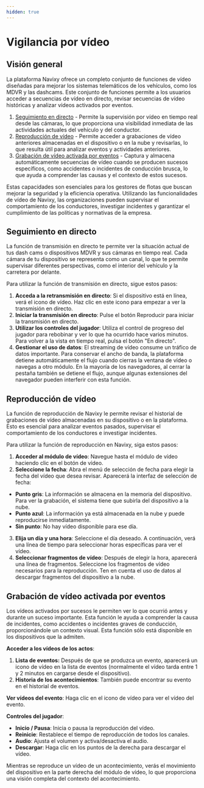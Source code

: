 ```yaml
---
hidden: true
---
```


# Vigilancia por vídeo

## Visión general

La plataforma Navixy ofrece un completo conjunto de funciones de vídeo diseñadas para mejorar los sistemas telemáticos de los vehículos, como los MDVR y las dashcams. Este conjunto de funciones permite a los usuarios acceder a secuencias de vídeo en directo, revisar secuencias de vídeo históricas y analizar vídeos activados por eventos.

1. [Seguimiento en directo](vigilancia-por-vdeo.md#Live-stream-monitoring) - Permite la supervisión por vídeo en tiempo real desde las cámaras, lo que proporciona una visibilidad inmediata de las actividades actuales del vehículo y del conductor.
2. [Reproducción de vídeo](vigilancia-por-vdeo.md#Video-playback) - Permite acceder a grabaciones de vídeo anteriores almacenadas en el dispositivo o en la nube y revisarlas, lo que resulta útil para analizar eventos y actividades anteriores.
3. [Grabación de vídeo activada por eventos](vigilancia-por-vdeo.md#Event-triggered-video-recording) - Captura y almacena automáticamente secuencias de vídeo cuando se producen sucesos específicos, como accidentes o incidentes de conducción brusca, lo que ayuda a comprender las causas y el contexto de estos sucesos.

Estas capacidades son esenciales para los gestores de flotas que buscan mejorar la seguridad y la eficiencia operativa. Utilizando las funcionalidades de vídeo de Navixy, las organizaciones pueden supervisar el comportamiento de los conductores, investigar incidentes y garantizar el cumplimiento de las políticas y normativas de la empresa.

## Seguimiento en directo

La función de transmisión en directo te permite ver la situación actual de tus dash cams o dispositivos MDVR y sus cámaras en tiempo real. Cada cámara de tu dispositivo se representa como un canal, lo que te permite supervisar diferentes perspectivas, como el interior del vehículo y la carretera por delante.

Para utilizar la función de transmisión en directo, sigue estos pasos:

1. **Acceda a la retransmisión en directo**: Si el dispositivo está en línea, verá el icono de vídeo. Haz clic en este icono para empezar a ver la transmisión en directo.
2. **Iniciar la transmisión en directo**: Pulse el botón Reproducir para iniciar la transmisión en directo.
3. **Utilizar los controles del jugador**: Utiliza el control de progreso del jugador para rebobinar y ver lo que ha ocurrido hace varios minutos. Para volver a la vista en tiempo real, pulsa el botón "En directo".
4. **Gestionar el uso de datos**: El streaming de vídeo consume un tráfico de datos importante. Para conservar el ancho de banda, la plataforma detiene automáticamente el flujo cuando cierras la ventana de vídeo o navegas a otro módulo. En la mayoría de los navegadores, al cerrar la pestaña también se detiene el flujo, aunque algunas extensiones del navegador pueden interferir con esta función.

## Reproducción de vídeo

La función de reproducción de Navixy le permite revisar el historial de grabaciones de vídeo almacenadas en su dispositivo o en la plataforma. Esto es esencial para analizar eventos pasados, supervisar el comportamiento de los conductores e investigar incidentes.

Para utilizar la función de reproducción en Navixy, siga estos pasos:

1. **Acceder al módulo de vídeo**: Navegue hasta el módulo de vídeo haciendo clic en el botón de vídeo.
2. **Seleccione la fecha**: Abra el menú de selección de fecha para elegir la fecha del vídeo que desea revisar. Aparecerá la interfaz de selección de fecha:

* **Punto gris**: La información se almacena en la memoria del dispositivo. Para ver la grabación, el sistema tiene que subirla del dispositivo a la nube.
* **Punto azul**: La información ya está almacenada en la nube y puede reproducirse inmediatamente.
* **Sin punto**: No hay vídeo disponible para ese día.

3. **Elija un día y una hora**: Seleccione el día deseado. A continuación, verá una línea de tiempo para seleccionar horas específicas para ver el vídeo.
4. **Seleccionar fragmentos de vídeo**: Después de elegir la hora, aparecerá una línea de fragmentos. Seleccione los fragmentos de vídeo necesarios para la reproducción. Ten en cuenta el uso de datos al descargar fragmentos del dispositivo a la nube.

## Grabación de vídeo activada por eventos

Los vídeos activados por sucesos le permiten ver lo que ocurrió antes y durante un suceso importante. Esta función le ayuda a comprender la causa de incidentes, como accidentes o incidentes graves de conducción, proporcionándole un contexto visual. Esta función sólo está disponible en los dispositivos que la admiten.

**Acceder a los vídeos de los actos**:

1. **Lista de eventos:** Después de que se produzca un evento, aparecerá un icono de vídeo en la lista de eventos (normalmente el vídeo tarda entre 1 y 2 minutos en cargarse desde el dispositivo).
2. **Historia de los acontecimientos**: También puede encontrar su evento en el historial de eventos.

**Ver vídeos del evento**: Haga clic en el icono de vídeo para ver el vídeo del evento.

**Controles del jugador**:

* **Inicio / Pausa**: Inicia o pausa la reproducción del vídeo.
* **Reinicie**: Restablece el tiempo de reproducción de todos los canales.
* **Audio**: Ajusta el volumen y activa/desactiva el audio.
* **Descargar**: Haga clic en los puntos de la derecha para descargar el vídeo.

Mientras se reproduce un vídeo de un acontecimiento, verás el movimiento del dispositivo en la parte derecha del módulo de vídeo, lo que proporciona una visión completa del contexto del acontecimiento.
